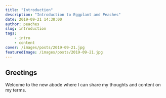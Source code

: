```yaml
---
title: "Introduction"
description: "Introduction to Eggplant and Peaches"
date: 2019-09-21 14:30:00
author: peaches
slug: introduction
tags:
    - intro
    - content
cover: /images/posts/2019-09-21.jpg
featuredImage: /images/posts/2019-09-21.jpg
---
```


## Greetings

Welcome to the new abode where I can share my thoughts and content on my terms.